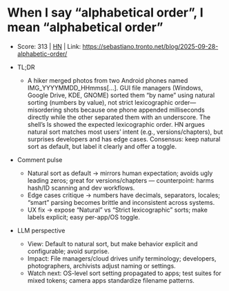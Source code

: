 # When I say “alphabetical order”, I mean “alphabetical order”

- Score: 313 | [HN](https://news.ycombinator.com/item?id=45404022) | Link: https://sebastiano.tronto.net/blog/2025-09-28-alphabetic-order/

- TL;DR
    - A hiker merged photos from two Android phones named IMG_YYYYMMDD_HHmmss[…]. GUI file managers (Windows, Google Drive, KDE, GNOME) sorted them “by name” using natural sorting (numbers by value), not strict lexicographic order—misordering shots because one phone appended milliseconds directly while the other separated them with an underscore. The shell’s ls showed the expected lexicographic order. HN argues natural sort matches most users’ intent (e.g., versions/chapters), but surprises developers and has edge cases. Consensus: keep natural sort as default, but label it clearly and offer a toggle.

- Comment pulse
    - Natural sort as default → mirrors human expectation; avoids ugly leading zeros; great for versions/chapters — counterpoint: harms hash/ID scanning and dev workflows.
    - Edge cases critique → numbers have decimals, separators, locales; “smart” parsing becomes brittle and inconsistent across systems.
    - UX fix → expose “Natural” vs “Strict lexicographic” sorts; make labels explicit; easy per-app/OS toggle.

- LLM perspective
    - View: Default to natural sort, but make behavior explicit and configurable; avoid surprise.
    - Impact: File managers/cloud drives unify terminology; developers, photographers, archivists adjust naming or settings.
    - Watch next: OS-level sort setting propagated to apps; test suites for mixed tokens; camera apps standardize filename patterns.
